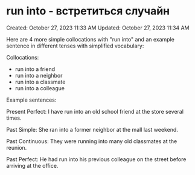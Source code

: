 # run into - встретиться случайн

Created: October 27, 2023 11:33 AM
Updated: October 27, 2023 11:34 AM

Here are 4 more simple collocations with "run into" and an example sentence in different tenses with simplified vocabulary:

Collocations:

- run into a friend
- run into a neighbor
- run into a classmate
- run into a colleague

Example sentences:

Present Perfect: I have run into an old school friend at the store several times.

Past Simple: She ran into a former neighbor at the mall last weekend.

Past Continuous: They were running into many old classmates at the reunion.

Past Perfect: He had run into his previous colleague on the street before arriving at the office.